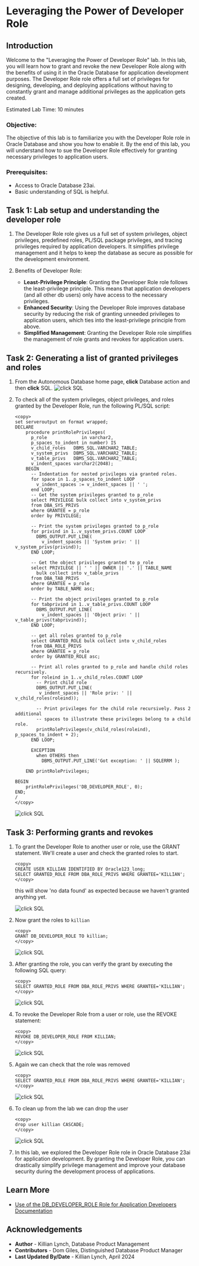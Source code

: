 # Leveraging the Power of Developer Role

## Introduction

Welcome to the "Leveraging the Power of Developer Role" lab. In this lab, you will learn how to grant and revoke the new Developer Role along with the benefits of using it in the Oracle Database for application development purposes. The Developer Role role offers a full set of privileges for designing, developing, and deploying applications without having to constantly grant and manage additional privileges as the application gets created.

Estimated Lab Time: 10 minutes

### Objective:
The objective of this lab is to familiarize you with the Developer Role role in Oracle Database and show you how to enable it. By the end of this lab, you will understand how to sue the Developer Role effectively for granting necessary privileges to application users.

### Prerequisites:
- Access to Oracle Database 23ai.
- Basic understanding of SQL is helpful.

## Task 1: Lab setup and understanding the developer role

1. The Developer Role role gives us a full set of system privileges, object privileges, predefined roles, PL/SQL package privileges, and tracing privileges required by application developers. It simplifies privilege management and it helps to keep the database as secure as possible for the development environment.

2. Benefits of Developer Role:
   - **Least-Privilege Principle**: Granting the Developer Role role follows the least-privilege principle. This means that application developers (and all other db users) only have access to the necessary privileges.
   - **Enhanced Security**: Using the Developer Role improves database security by reducing the risk of granting unneeded privileges to application users, which ties into the least-privilege principle from above. 
   - **Simplified Management**: Granting the Developer Role role simplifies the management of role grants and revokes for application users. 

## Task 2: Generating a list of granted privileges and roles

1. From the Autonomous Database home page, **click** Database action and then **click** SQL.
    ![click SQL](images/im1.png " ")

2. To check all of the system privileges, object privileges, and roles granted by the Developer Role, run the following PL/SQL script:


    ```
    <copy>
    set serveroutput on format wrapped;
    DECLARE
        procedure printRolePrivileges(
          p_role             in varchar2,
          p_spaces_to_indent in number) IS
          v_child_roles   DBMS_SQL.VARCHAR2_TABLE;
          v_system_privs  DBMS_SQL.VARCHAR2_TABLE;
          v_table_privs   DBMS_SQL.VARCHAR2_TABLE;
          v_indent_spaces varchar2(2048);
        BEGIN
          -- Indentation for nested privileges via granted roles.
          for space in 1..p_spaces_to_indent LOOP
            v_indent_spaces := v_indent_spaces || ' ';
          end LOOP;
          -- Get the system privileges granted to p_role
          select PRIVILEGE bulk collect into v_system_privs
          from DBA_SYS_PRIVS
          where GRANTEE = p_role
          order by PRIVILEGE;

          -- Print the system privileges granted to p_role
          for privind in 1..v_system_privs.COUNT LOOP
            DBMS_OUTPUT.PUT_LINE(
              v_indent_spaces || 'System priv: ' || v_system_privs(privind));
          END LOOP;

          -- Get the object privileges granted to p_role
          select PRIVILEGE || ' ' || OWNER || '.' || TABLE_NAME
            bulk collect into v_table_privs
          from DBA_TAB_PRIVS
          where GRANTEE = p_role
          order by TABLE_NAME asc;

          -- Print the object privileges granted to p_role
          for tabprivind in 1..v_table_privs.COUNT LOOP
            DBMS_OUTPUT.PUT_LINE(
              v_indent_spaces || 'Object priv: ' || v_table_privs(tabprivind));
          END LOOP;

          -- get all roles granted to p_role
          select GRANTED_ROLE bulk collect into v_child_roles
          from DBA_ROLE_PRIVS
          where GRANTEE = p_role
          order by GRANTED_ROLE asc;

          -- Print all roles granted to p_role and handle child roles recursively.
          for roleind in 1..v_child_roles.COUNT LOOP
            -- Print child role
            DBMS_OUTPUT.PUT_LINE(
             v_indent_spaces || 'Role priv: ' || v_child_roles(roleind));

            -- Print privileges for the child role recursively. Pass 2 additional
            -- spaces to illustrate these privileges belong to a child role.
            printRolePrivileges(v_child_roles(roleind), p_spaces_to_indent + 2);
          END LOOP;

          EXCEPTION
            when OTHERS then
              DBMS_OUTPUT.PUT_LINE('Got exception: ' || SQLERRM );

        END printRolePrivileges;

    BEGIN
        printRolePrivileges('DB_DEVELOPER_ROLE', 0);
    END;
    /
    </copy>
    ```
    ![click SQL](images/im2.png " ")

## Task 3: Performing grants and revokes

1. To grant the Developer Role to another user or role, use the GRANT statement. We'll create a user and check the granted roles to start.

    ```
    <copy>
    CREATE USER KILLIAN IDENTIFIED BY Oracle123_long;
    SELECT GRANTED_ROLE FROM DBA_ROLE_PRIVS WHERE GRANTEE='KILLIAN';    
    </copy>
    ```
    this will show 'no data found' as expected because we haven't granted anything yet.
    
    ![click SQL](images/im3.png " ")

2. Now grant the roles to `killian`
   
    ```
    <copy>
    GRANT DB_DEVELOPER_ROLE TO killian;
    </copy>
    ```
    ![click SQL](images/im4.png " ")

3. After granting the role, you can verify the grant by executing the following SQL query:
   
    ```
    <copy>
    SELECT GRANTED_ROLE FROM DBA_ROLE_PRIVS WHERE GRANTEE='KILLIAN';
    </copy>
    ```
    ![click SQL](images/im5.png " ")

4. To revoke the Developer Role from a user or role, use the REVOKE statement:
   
    ```
    <copy>
    REVOKE DB_DEVELOPER_ROLE FROM KILLIAN;
    </copy>
    ```
    ![click SQL](images/im6.png " ")

5. Again we can check that the role was removed

    ```
    <copy>
    SELECT GRANTED_ROLE FROM DBA_ROLE_PRIVS WHERE GRANTEE='KILLIAN';
    </copy>
    ```
    ![click SQL](images/im7.png " ")

6. To clean up from the lab we can drop the user

    ```
    <copy>
    drop user killian CASCADE;
    </copy>
    ```
    ![click SQL](images/im8.png " ")

7. In this lab, we explored the Developer Role role in Oracle Database 23ai for application development. By granting the Developer Role, you can drastically simplify privilege management and improve your database security during the development process of applications.

## Learn More

* [Use of the DB_DEVELOPER_ROLE Role for Application Developers Documentation](https://docs.oracle.com/en/database/oracle/oracle-database/23/dbseg/managing-security-for-application-developers.html#DBSEG-GUID-DCEEC563-4F6C-4B0A-9EB2-9F88CDF351D7)

## Acknowledgements
* **Author** - Killian Lynch, Database Product Management
* **Contributors** - Dom Giles, Distinguished Database Product Manager
* **Last Updated By/Date** - Killian Lynch, April 2024